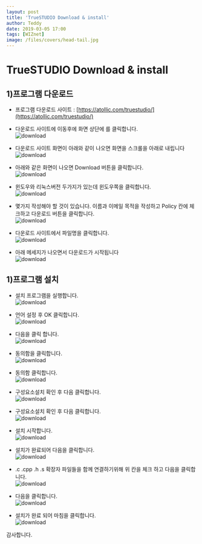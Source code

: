 ```yaml
---
layout: post
title: 'TrueSTUDIO Download & install'
author: Teddy
date: 2019-03-05 17:00
tags: [WIZnet]
image: /files/covers/head-tail.jpg
---
```


# TrueSTUDIO Download & install

## 1)프로그램 다운로드

* 프로그램 다운로드 사이트 : [https://atollic.com/truestudio/](https://atollic.com/truestudio/)

* 다운로드 사이트에 이동후에 화면 상단에 를 클릭합니다.<br>
![download](/files/posts/2019-03-05/2019-03-05-01.png)

* 다운로드 사이트 화면이 아래와 같이 나오면 화면을 스크롤을 아래로 내립니다<br>
![download](/files/posts/2019-03-05/2019-03-05-02.png)

* 아래와 같은 화면이 나오면 Download 버튼을 클릭합니다.<br>
![download](/files/posts/2019-03-05/2019-03-05-03.png)

* 윈도우와 리눅스버전 두가지가 있는데 윈도우쪽을 클릭합니다.<br>
![download](/files/posts/2019-03-05/2019-03-05-04.png)

* 몇가지 작성해야 할 것이 있습니다. 이름과 이메일 목적을 작성하고 Policy 칸에 체크하고 다운로드 버튼을 클릭합니다.<br>
![download](/files/posts/2019-03-05/2019-03-05-05.png)

* 다운로드 사이트에서 파일명을 클릭합니다.<br>
![download](/files/posts/2019-03-05/2019-03-05-06.png)

* 아래 메세지가 나오면서 다운로드가 시작됩니다<br>
![download](/files/posts/2019-03-05/2019-03-05-07.png)

## 1)프로그램 설치

* 설치 프로그램을 실행합니다.<br>
![download](/files/posts/2019-03-05/2019-03-05-08.png)

* 언어 설정 후 OK 클릭합니다.<br>
![download](/files/posts/2019-03-05/2019-03-05-09.png)

* 다음을 클릭 합니다.<br>
![download](/files/posts/2019-03-05/2019-03-05-10.png)

* 동의함을 클릭합니다.<br>
![download](/files/posts/2019-03-05/2019-03-05-11.png)

* 동의함 클릭합니다.<br>
![download](/files/posts/2019-03-05/2019-03-05-12.png)

* 구성요소설치 확인 후 다음 클릭합니다.<br>
![download](/files/posts/2019-03-05/2019-03-05-13.png)

* 구성요소설치 확인 후 다음 클릭합니다.<br>
![download](/files/posts/2019-03-05/2019-03-05-14.png)

* 설치 시작합니다.<br>
![download](/files/posts/2019-03-05/2019-03-05-15.png)

* 설치가 완료되어 다음을 클릭합니다.<br>
![download](/files/posts/2019-03-05/2019-03-05-15.png)

* .c .cpp .h .s 확장자 파일들을 함께 연결하기위해 위 칸을 체크 하고 다음을 클릭합니다.<br>
![download](/files/posts/2019-03-05/2019-03-05-17.png)

* 다음을 클릭합니다.<br>
![download](/files/posts/2019-03-05/2019-03-05-18.png)

* 설치가 완료 되어 마침을 클릭합니다.<br>
![download](/files/posts/2019-03-05/2019-03-05-19.png)


 감사합니다.
